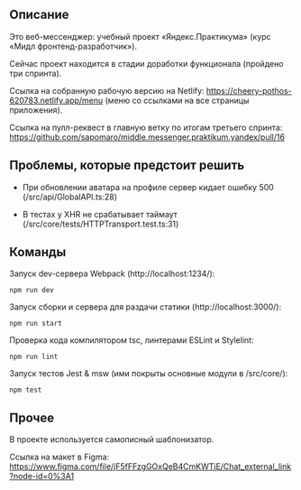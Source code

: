 ## Описание

Это веб-мессенджер: учебный проект «Яндекс.Практикума» (курс «Мидл фронтенд-разработчик»). 

Сейчас проект находится в стадии доработки функционала (пройдено три спринта).

Ссылка на собранную рабочую версию на Netlify: https://cheery-pothos-620783.netlify.app/menu (меню со ссылками на все страницы приложения).

Ссылка на пулл-реквест в главную ветку по итогам третьего спринта: https://github.com/sapomaro/middle.messenger.praktikum.yandex/pull/16

## Проблемы, которые предстоит решить

- При обновлении аватара на профиле сервер кидает ошибку 500 (/src/api/GlobalAPI.ts:28)

- В тестах у XHR не срабатывает таймаут (/src/core/tests/HTTPTransport.test.ts:31)

## Команды

Запуск dev-сервера Webpack (http://localhost:1234/): 

    npm run dev

Запуск сборки и сервера для раздачи статики (http://localhost:3000/):

    npm run start

Проверка кода компилятором tsc, линтерами ESLint и Stylelint:

    npm run lint

Запуск тестов Jest & msw (ими покрыты основные модули в /src/core/):

    npm test

## Прочее

В проекте используется самописный шаблонизатор.

Ссылка на макет в Figma: https://www.figma.com/file/jF5fFFzgGOxQeB4CmKWTiE/Chat_external_link?node-id=0%3A1 
